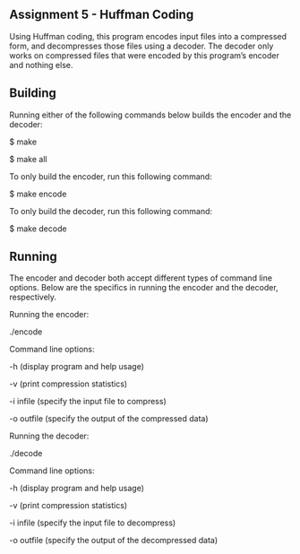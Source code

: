 ## Assignment 5 - Huffman Coding

Using Huffman coding, this program encodes input files into a compressed form, and decompresses those files using a decoder. The decoder only works on compressed files that were encoded by this program’s encoder and nothing else. 

## Building

Running either of the following commands below builds the encoder and the decoder:

$ make

$ make all

To only build the encoder, run this following command:

$ make encode

To only build the decoder, run this following command:

$ make decode


## Running

The encoder and decoder both accept different types of command line options. Below are the specifics in running the encoder and the decoder, respectively.


Running the encoder:

./encode


Command line options:

-h              (display program and help usage)

-v              (print compression statistics)

-i infile       (specify the input file to compress)

-o outfile	(specify the output of the compressed data)


Running the decoder:

./decode


Command line options:

-h              (display program and help usage)

-v              (print compression statistics)

-i infile       (specify the input file to decompress)

-o outfile	(specify the output of the decompressed data)
